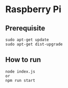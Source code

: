 # Raspberry Pi
## Prerequisite
    sudo apt-get update
    sudo apt-get dist-upgrade

## How to run
    node index.js
    or
    npm run start
    

